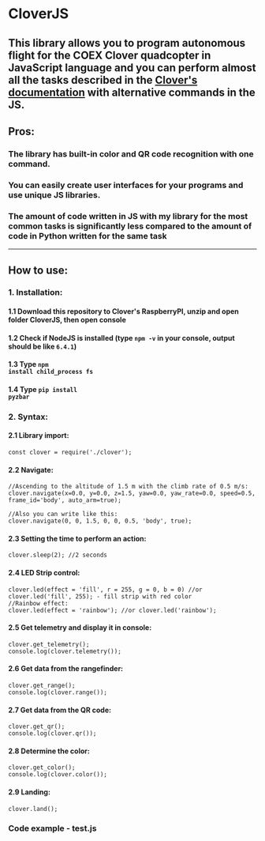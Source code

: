 # CloverJS
## This library allows you to program autonomous flight for the COEX Clover quadcopter in JavaScript language and you can perform almost all the tasks described in the <a href = 'https://clover.coex.tech'>Clover's documentation</a> with alternative commands in the JS.
## Pros:
### The library has built-in color and QR code recognition with one command. 
### You can easily create user interfaces for your programs and use unique JS libraries. 
### The amount of code written in JS with my library for the most common tasks is significantly less compared to the amount of code in Python written for the same task
<hr/>


## How to use:
### 1. Installation:<br/>
  #### 1.1 Download this repository to Clover's RaspberryPI, unzip and open folder CloverJS, then open console<br/>
  #### 1.2 Check if NodeJS is installed (type <code>npm -v</code> in your console, output should be like <code>6.4.1</code>)<br/>
  #### 1.3 Type <code>npm install child_process fs</code><br/>
  #### 1.4 Type <code>pip install pyzbar</code><br/>
### 2. Syntax:<br/>
  #### 2.1 Library import:<br/>
    const clover = require('./clover');
  #### 2.2 Navigate:<br/>
    //Ascending to the altitude of 1.5 m with the climb rate of 0.5 m/s:
    clover.navigate(x=0.0, y=0.0, z=1.5, yaw=0.0, yaw_rate=0.0, speed=0.5, frame_id='body', auto_arm=true);
    
    //Also you can write like this:
    clover.navigate(0, 0, 1.5, 0, 0, 0.5, 'body', true);
  #### 2.3 Setting the time to perform an action:<br/>
    clover.sleep(2); //2 seconds
  #### 2.4 LED Strip control:<br/>
    clover.led(effect = 'fill', r = 255, g = 0, b = 0) //or clover.led('fill', 255); - fill strip with red color
    //Rainbow effect:
    clover.led(effect = 'rainbow'); //or clover.led('rainbow');
  #### 2.5 Get telemetry and display it in console:<br/>
    clover.get_telemetry();
    console.log(clover.telemetry());
  #### 2.6 Get data from the rangefinder:
    clover.get_range();
    console.log(clover.range());
  #### 2.7 Get data from the QR code:
    clover.get_qr();
    console.log(clover.qr());
  #### 2.8 Determine the color:
    clover.get_color();
    console.log(clover.color());
  #### 2.9 Landing:
    clover.land();
### Code example - test.js

